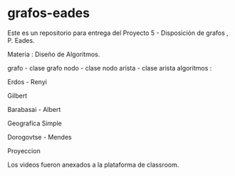 # grafos-eades

Este es un repositorio para entrega del Proyecto 5 - Disposición de grafos , P. Eades.

Materia : Diseño de Algoritmos.

grafo - clase grafo
nodo - clase nodo
arista - clase arista
algoritmos :

Erdos - Renyi

Gilbert

Barabasai - Albert

Geografíca Simple

Dorogovtse - Mendes

Proyeccion

Los videos fueron anexados a la plataforma de classroom.
